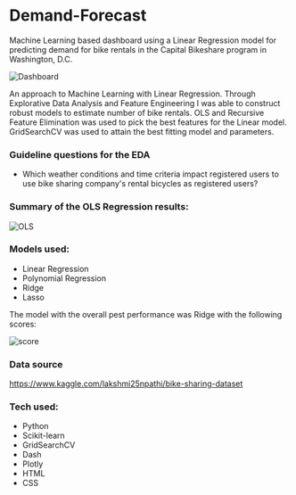 # Demand-Forecast

Machine Learning based dashboard using a Linear Regression model for predicting demand for bike rentals in the Capital Bikeshare program in Washington, D.C.

![Dashboard](https://user-images.githubusercontent.com/79086000/147233912-b99a40be-476f-4965-a8f7-8b1c77f6ce36.gif)

An approach to Machine Learning with Linear Regression. Through Explorative Data Analysis and Feature Engineering I was able to construct robust models to estimate number of bike rentals. OLS and Recursive Feature Elimination was used to pick the best features for the Linear model. GridSearchCV was used to attain the best fitting model and parameters.

### Guideline questions for the EDA
- Which weather conditions and time criteria impact registered users to use bike sharing company's rental bicycles as registered users?

### Summary of the OLS Regression results:

![OLS](https://user-images.githubusercontent.com/79086000/147234098-c9c9ae68-e0b0-4d4f-aa4d-0cbc272249b1.png)

### Models used:
- Linear Regression
- Polynomial Regression
- Ridge
- Lasso

The model with the overall pest performance was Ridge with the following scores:

![score](https://user-images.githubusercontent.com/79086000/147234211-34e52884-2a32-44b8-ade5-53266b9220b2.png)

### Data source
https://www.kaggle.com/lakshmi25npathi/bike-sharing-dataset

### Tech used:
- Python
- Scikit-learn
- GridSearchCV
- Dash
- Plotly
- HTML
- CSS
